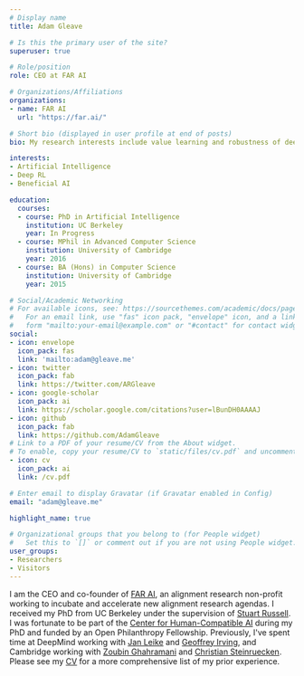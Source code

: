 ```yaml
---
# Display name
title: Adam Gleave

# Is this the primary user of the site?
superuser: true

# Role/position
role: CEO at FAR AI

# Organizations/Affiliations
organizations:
- name: FAR AI
  url: "https://far.ai/"

# Short bio (displayed in user profile at end of posts)
bio: My research interests include value learning and robustness of deep RL.

interests:
- Artificial Intelligence
- Deep RL
- Beneficial AI

education:
  courses:
  - course: PhD in Artificial Intelligence
    institution: UC Berkeley
    year: In Progress
  - course: MPhil in Advanced Computer Science
    institution: University of Cambridge
    year: 2016
  - course: BA (Hons) in Computer Science
    institution: University of Cambridge
    year: 2015

# Social/Academic Networking
# For available icons, see: https://sourcethemes.com/academic/docs/page-builder/#icons
#   For an email link, use "fas" icon pack, "envelope" icon, and a link in the
#   form "mailto:your-email@example.com" or "#contact" for contact widget.
social:
- icon: envelope
  icon_pack: fas
  link: 'mailto:adam@gleave.me'
- icon: twitter
  icon_pack: fab
  link: https://twitter.com/ARGleave
- icon: google-scholar
  icon_pack: ai
  link: https://scholar.google.com/citations?user=lBunDH0AAAAJ
- icon: github
  icon_pack: fab
  link: https://github.com/AdamGleave
# Link to a PDF of your resume/CV from the About widget.
# To enable, copy your resume/CV to `static/files/cv.pdf` and uncomment the lines below.
- icon: cv
  icon_pack: ai
  link: /cv.pdf

# Enter email to display Gravatar (if Gravatar enabled in Config)
email: "adam@gleave.me"

highlight_name: true

# Organizational groups that you belong to (for People widget)
#   Set this to `[]` or comment out if you are not using People widget.
user_groups:
- Researchers
- Visitors
---
```

I am the CEO and co-founder of [FAR AI](https://far.ai), an alignment research non-profit working to incubate and accelerate new alignment research agendas. I received my PhD from UC Berkeley under the supervision of [Stuart Russell](https://people.eecs.berkeley.edu/~russell/). I was fortunate to be part of the [Center for Human-Compatible AI](http://humancompatible.ai/) during my PhD and funded by an Open Philanthropy Fellowship. Previously, I've spent time at DeepMind working with [Jan Leike](https://jan.leike.name/) and [Geoffrey Irving](https://naml.us/), and Cambridge working with [Zoubin Ghahramani](http://mlg.eng.cam.ac.uk/zoubin/) and [Christian Steinruecken](https://q4.github.io/). Please see my [CV](/cv.pdf) for a more comprehensive list of my prior experience.
